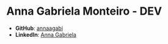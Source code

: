 # Anna Gabriela Monteiro - DEV

- **GitHub**: [annaagabi](https://github.com/annaagabi)
- **LinkedIn**: [Anna Gabriela](https://www.linkedin.com/in/anna-gabriela/)